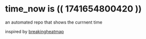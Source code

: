 # time_now is (( 1741654800420 ))

an automated repo that shows the currnent time

inspired by [breakingheatmap](https://github.com/breakingheatmap/breakingheatmap)